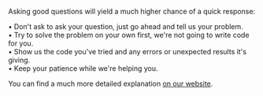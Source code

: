 Asking good questions will yield a much higher chance of a quick response:

• Don't ask to ask your question, just go ahead and tell us your problem.  
• Try to solve the problem on your own first, we're not going to write code for you.  
• Show us the code you've tried and any errors or unexpected results it's giving.  
• Keep your patience while we're helping you.  

You can find a much more detailed explanation [on our website](https://pythondiscord.com/pages/asking-good-questions/).
